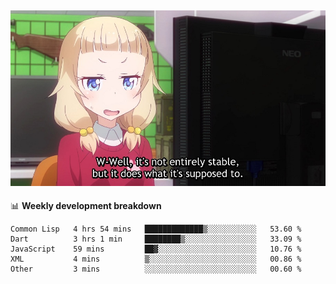 
<img src="https://github.com/littletsu/littletsu/blob/master/1657399894054.jpg?raw=true"><br>
-------

📊 **Weekly development breakdown**
<!--START_SECTION:waka-->

```text
Common Lisp   4 hrs 54 mins   █████████████▒░░░░░░░░░░░   53.60 %
Dart          3 hrs 1 min     ████████▒░░░░░░░░░░░░░░░░   33.09 %
JavaScript    59 mins         ██▓░░░░░░░░░░░░░░░░░░░░░░   10.76 %
XML           4 mins          ▒░░░░░░░░░░░░░░░░░░░░░░░░   00.86 %
Other         3 mins          ░░░░░░░░░░░░░░░░░░░░░░░░░   00.60 %
```

<!--END_SECTION:waka-->
